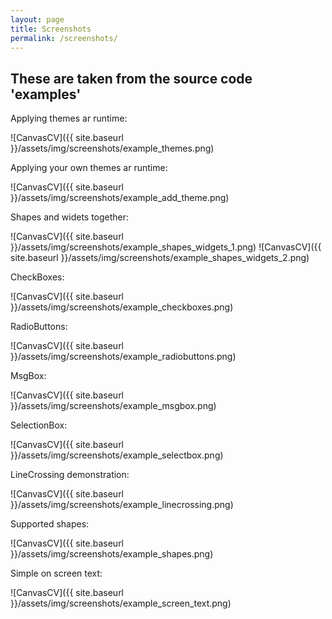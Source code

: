 ```yaml
---
layout: page
title: Screenshots
permalink: /screenshots/
---
```


These are taken from the source code 'examples'
-----------------------------------------------

Applying themes ar runtime:

![CanvasCV]({{ site.baseurl }}/assets/img/screenshots/example_themes.png)
<BR>

Applying your own themes ar runtime:

![CanvasCV]({{ site.baseurl }}/assets/img/screenshots/example_add_theme.png)
<BR>

Shapes and widets together:

![CanvasCV]({{ site.baseurl }}/assets/img/screenshots/example_shapes_widgets_1.png)
![CanvasCV]({{ site.baseurl }}/assets/img/screenshots/example_shapes_widgets_2.png)
<BR>

CheckBoxes:

![CanvasCV]({{ site.baseurl }}/assets/img/screenshots/example_checkboxes.png)
<BR>

RadioButtons:

![CanvasCV]({{ site.baseurl }}/assets/img/screenshots/example_radiobuttons.png)
<BR>

MsgBox:

![CanvasCV]({{ site.baseurl }}/assets/img/screenshots/example_msgbox.png)
<BR>

SelectionBox:

![CanvasCV]({{ site.baseurl }}/assets/img/screenshots/example_selectbox.png)
<BR>

LineCrossing demonstration:

![CanvasCV]({{ site.baseurl }}/assets/img/screenshots/example_linecrossing.png)
<BR>

Supported shapes:

![CanvasCV]({{ site.baseurl }}/assets/img/screenshots/example_shapes.png)
<BR>

Simple on screen text:

![CanvasCV]({{ site.baseurl }}/assets/img/screenshots/example_screen_text.png)

